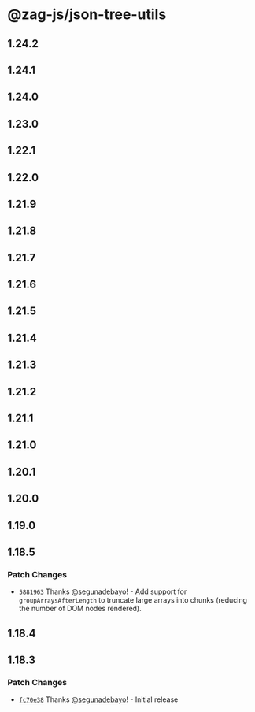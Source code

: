 # @zag-js/json-tree-utils

## 1.24.2

## 1.24.1

## 1.24.0

## 1.23.0

## 1.22.1

## 1.22.0

## 1.21.9

## 1.21.8

## 1.21.7

## 1.21.6

## 1.21.5

## 1.21.4

## 1.21.3

## 1.21.2

## 1.21.1

## 1.21.0

## 1.20.1

## 1.20.0

## 1.19.0

## 1.18.5

### Patch Changes

- [`5881963`](https://github.com/chakra-ui/zag/commit/5881963e9d3fb9303b9a471ddf22d28f552fb2df) Thanks
  [@segunadebayo](https://github.com/segunadebayo)! - Add support for `groupArraysAfterLength` to truncate large arrays
  into chunks (reducing the number of DOM nodes rendered).

## 1.18.4

## 1.18.3

### Patch Changes

- [`fc70e38`](https://github.com/chakra-ui/zag/commit/fc70e385cb31746fd5c03d80b7fc3bff6f12c246) Thanks
  [@segunadebayo](https://github.com/segunadebayo)! - Initial release
